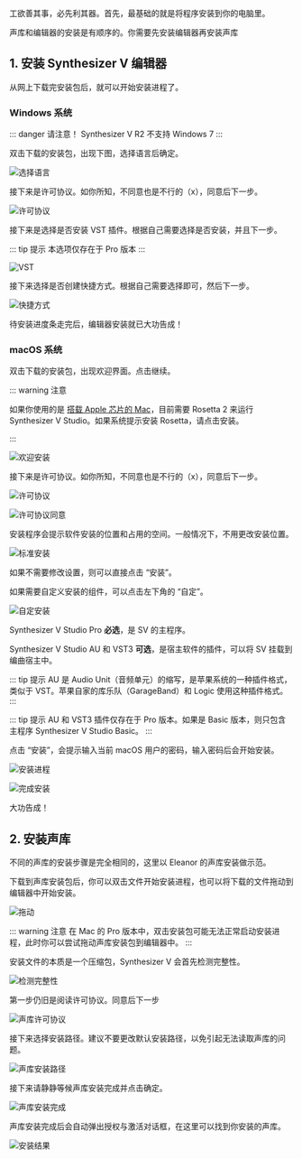 工欲善其事，必先利其器。首先，最基础的就是将程序安装到你的电脑里。

声库和编辑器的安装是有顺序的。你需要先安装编辑器再安装声库

## 1. 安装 Synthesizer V 编辑器

从网上下载完安装包后，就可以开始安装进程了。

### Windows 系统

::: danger 请注意！
Synthesizer V R2 不支持 Windows 7
:::

双击下载的安装包，出现下图，选择语言后确定。

![选择语言](/synthesizer-v-r2-docs/1/1.1.png)

接下来是许可协议。如你所知，不同意也是不行的（x），同意后下一步。

![许可协议](/synthesizer-v-r2-docs/1/1.2.png)

接下来是选择是否安装 VST 插件。根据自己需要选择是否安装，并且下一步。

::: tip 提示
本选项仅存在于 Pro 版本
:::

![VST](/synthesizer-v-r2-docs/1/1.3.png)

接下来选择是否创建快捷方式。根据自己需要选择即可，然后下一步。

![快捷方式](/synthesizer-v-r2-docs/1/1.4.png)

待安装进度条走完后，编辑器安装就已大功告成！

### macOS 系统

双击下载的安装包，出现欢迎界面。点击继续。

::: warning 注意

如果你使用的是 [搭载 Apple 芯片的 Mac](https://support.apple.com/zh-cn/HT211814)，目前需要 Rosetta 2 来运行 Synthesizer V Studio。如果系统提示安装 Rosetta，请点击安装。

:::

![欢迎安装](/synthesizer-v-r2-docs/1/1.11.png)

接下来是许可协议。如你所知，不同意也是不行的（x），同意后下一步。

![许可协议](/synthesizer-v-r2-docs/1/1.12.png)

![许可协议同意](/synthesizer-v-r2-docs/1/1.13.png)

安装程序会提示软件安装的位置和占用的空间。一般情况下，不用更改安装位置。

![标准安装](/synthesizer-v-r2-docs/1/1.14.png)

如果不需要修改设置，则可以直接点击 “安装”。

如果需要自定义安装的组件，可以点击左下角的 “自定”。

![自定安装](/synthesizer-v-r2-docs/1/1.15.png)

Synthesizer V Studio Pro **必选**，是 SV 的主程序。

Synthesizer V Studio AU 和 VST3 **可选**，是宿主软件的插件，可以将 SV 挂载到编曲宿主中。

::: tip 提示
AU 是 Audio Unit（音频单元）的缩写，是苹果系统的一种插件格式，类似于 VST。苹果自家的库乐队（GarageBand）和 Logic 使用这种插件格式。
:::

::: tip 提示
AU 和 VST3 插件仅存在于 Pro 版本。如果是 Basic 版本，则只包含主程序 Synthesizer V Studio Basic。
:::

点击 “安装”，会提示输入当前 macOS 用户的密码，输入密码后会开始安装。

![安装进程](/synthesizer-v-r2-docs/1/1.16.png)

![完成安装](/synthesizer-v-r2-docs/1/1.17.png)

大功告成！

## 2. 安装声库

不同的声库的安装步骤是完全相同的，这里以 Eleanor 的声库安装做示范。

下载到声库安装包后，你可以双击文件开始安装进程，也可以将下载的文件拖动到编辑器中开始安装。

![拖动](/synthesizer-v-r2-docs/1/1.5.png)

::: warning 注意
在 Mac 的 Pro 版本中，双击安装包可能无法正常启动安装进程，此时你可以尝试拖动声库安装包到编辑器中。
:::

安装文件的本质是一个压缩包，Synthesizer V 会首先检测完整性。

![检测完整性](/synthesizer-v-r2-docs/1/1.6.png)

第一步仍旧是阅读许可协议。同意后下一步

![声库许可协议](/synthesizer-v-r2-docs/1/1.7.png)

接下来选择安装路径。建议不要更改默认安装路径，以免引起无法读取声库的问题。

![声库安装路径](/synthesizer-v-r2-docs/1/1.8.png)

接下来请静静等候声库安装完成并点击确定。

![声库安装完成](/synthesizer-v-r2-docs/1/1.9.png)

声库安装完成后会自动弹出授权与激活对话框，在这里可以找到你安装的声库。

![安装结果](/synthesizer-v-r2-docs/1/1.10.png)

<Vssue :title="$title" />